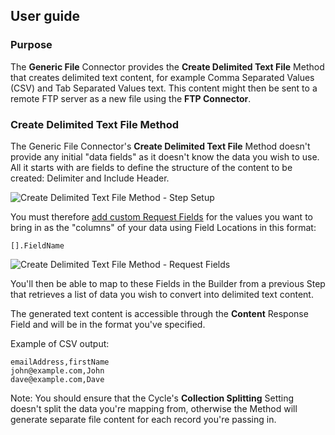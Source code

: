 
<section class="userguide" markdown="1">

## User guide

<div class="section-content" markdown="1">

### Purpose

The **Generic File** Connector provides the **Create Delimited Text File** Method that creates delimited text content, for example Comma Separated Values (CSV) and Tab Separated Values text.  This content might then be sent to a remote FTP server as a new file using the **FTP Connector**.

### Create Delimited Text File Method

The Generic File Connector's **Create Delimited Text File** Method doesn't provide any initial "data fields" as it doesn't know the data you wish to use.  All it starts with are fields to define the structure of the content to be created: Delimiter and Include Header.

![Create Delimited Text File Method - Step Setup](./images/generic-file_create-delimited-text-file_step-setup.png)

You must therefore [add custom Request Fields](./adding-custom-fields) for the values you want to bring in as the "columns" of your data using Field Locations in this format:

```
[].FieldName
```

![Create Delimited Text File Method - Request Fields](./images/generic-file_create-delimited-text-file_request-fields.png)

You'll then be able to map to these Fields in the Builder from a previous Step that retrieves a list of data you wish to convert into delimited text content.


The generated text content is accessible through the **Content** Response Field and will be in the format you've specified.

Example of CSV output:

```
emailAddress,firstName
john@example.com,John
dave@example.com,Dave
```

Note: You should ensure that the Cycle's **Collection Splitting** Setting doesn't split the data you're mapping from, otherwise the Method will generate separate file content for each record you're passing in.

</div>

</section>
